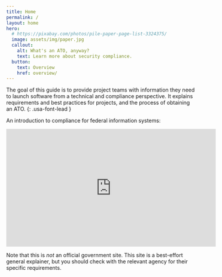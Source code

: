 ```yaml
---
title: Home
permalink: /
layout: home
hero:
  # https://pixabay.com/photos/pile-paper-page-list-3324375/
  image: assets/img/paper.jpg
  callout:
    alt: What's an ATO, anyway?
    text: Learn more about security compliance.
  button:
    text: Overview
    href: overview/
---
```


The goal of this guide is to provide project teams with information they need to launch software from a technical and compliance perspective. It explains requirements and best practices for projects, and the process of obtaining an ATO.
{: .usa-font-lead }

An introduction to compliance for federal information systems:

<div class="usa-width-full">
  <div class="usa-embed-container" aria-label="16:9">
    <iframe width="560" height="315" src="https://www.youtube.com/embed/-Nc4GXPxpQg" frameborder="0" allow="accelerometer; autoplay; encrypted-media; gyroscope; picture-in-picture" allowfullscreen></iframe>
  </div>
</div>

Note that this is _not_ an official government site. This site is a best-effort general explainer, but you should check with the relevant agency for their specific requirements.
